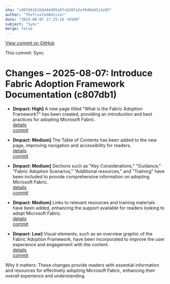 ```yaml
---
sha: "c807db181b9d44495e87c620fa2ef640a4511e95"
author: "TheTrustedAdvisor"
date: "2025-08-07 17:25:16 +0100"
subject: "Sync"
merge: false
---
```


[View commit on GitHub](https://github.com/TheTrustedAdvisor/FabricAdoptionFramework/commit/c807db181b9d44495e87c620fa2ef640a4511e95)

This commit: Sync

# Changes – 2025-08-07: Introduce Fabric Adoption Framework Documentation (c807db1)

- **[Impact: High]** A new page titled "What is the Fabric Adoption Framework?" has been created, providing an introduction and best practices for adopting Microsoft Fabric.  
   [details](/docs/about/changes/2025-08-07-what-is-the-fabric-adoption-framework)  
   [commit](https://github.com/TheTrustedAdvisor/FabricAdoptionFramework/commit/c807db181b9d44495e87c620fa2ef640a4511e95)

- **[Impact: Medium]** The Table of Contents has been added to the new page, improving navigation and accessibility for readers.  
   [details](/docs/about/changes/2025-08-07-what-is-the-fabric-adoption-framework)  
   [commit](https://github.com/TheTrustedAdvisor/FabricAdoptionFramework/commit/c807db181b9d44495e87c620fa2ef640a4511e95)

- **[Impact: Medium]** Sections such as "Key Considerations," "Guidance," "Fabric Adoption Scenarios," "Additional resources," and "Training" have been included to provide comprehensive information on adopting Microsoft Fabric.  
   [details](/docs/about/changes/2025-08-07-what-is-the-fabric-adoption-framework)  
   [commit](https://github.com/TheTrustedAdvisor/FabricAdoptionFramework/commit/c807db181b9d44495e87c620fa2ef640a4511e95)

- **[Impact: Medium]** Links to relevant resources and training materials have been added, enhancing the support available for readers looking to adopt Microsoft Fabric.  
   [details](/docs/about/changes/2025-08-07-what-is-the-fabric-adoption-framework)  
   [commit](https://github.com/TheTrustedAdvisor/FabricAdoptionFramework/commit/c807db181b9d44495e87c620fa2ef640a4511e95)

- **[Impact: Low]** Visual elements, such as an overview graphic of the Fabric Adoption Framework, have been incorporated to improve the user experience and engagement with the content.  
   [details](/docs/about/changes/2025-08-07-what-is-the-fabric-adoption-framework)  
   [commit](https://github.com/TheTrustedAdvisor/FabricAdoptionFramework/commit/c807db181b9d44495e87c620fa2ef640a4511e95)

Why it matters: These changes provide readers with essential information and resources for effectively adopting Microsoft Fabric, enhancing their overall experience and understanding.

